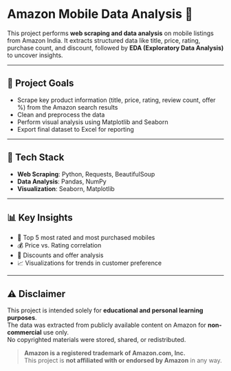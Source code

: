 # Amazon Mobile Data Analysis 📱

This project performs **web scraping and data analysis** on mobile listings from Amazon India. It extracts structured data like title, price, rating, purchase count, and discount, followed by **EDA (Exploratory Data Analysis)** to uncover insights.

---

## 📌 Project Goals

- Scrape key product information (title, price, rating, review count, offer %) from the Amazon search results
- Clean and preprocess the data
- Perform visual analysis using Matplotlib and Seaborn
- Export final dataset to Excel for reporting

---

## 🧪 Tech Stack

- **Web Scraping**: Python, Requests, BeautifulSoup  
- **Data Analysis**: Pandas, NumPy  
- **Visualization**: Seaborn, Matplotlib

---

## 📊 Key Insights

- 📌 Top 5 most rated and most purchased mobiles
- 💰 Price vs. Rating correlation
- 🛒 Discounts and offer analysis
- 📈 Visualizations for trends in customer preference

---

## ⚠️ Disclaimer

This project is intended solely for **educational and personal learning purposes**.  
The data was extracted from publicly available content on Amazon for **non-commercial** use only.  
No copyrighted materials were stored, shared, or redistributed.

> **Amazon is a registered trademark of Amazon.com, Inc.**  
> This project is **not affiliated with or endorsed by Amazon** in any way.

